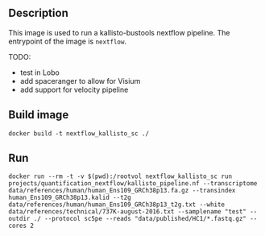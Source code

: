 ## Description

This image is used to run a kallisto-bustools nextflow pipeline. The entrypoint 
of the image is `nextflow`.  

TODO:
 - test in Lobo
 - add spaceranger to allow for Visium
 - add support for velocity pipeline
 
 
## Build image
```{bash}
docker build -t nextflow_kallisto_sc ./
```

## Run
```{bash}
docker run --rm -t -v $(pwd):/rootvol nextflow_kallisto_sc run projects/quantification_nextflow/kallisto_pipeline.nf --transcriptome data/references/human/human_Ens109_GRCh38p13.fa.gz --transindex human_Ens109_GRCh38p13.kalid --t2g data/references/human/human_Ens109_GRCh38p13_t2g.txt --white data/references/technical/737K-august-2016.txt --samplename "test" --outdir ./ --protocol sc5pe --reads "data/published/HC1/*.fastq.gz" --cores 2
```